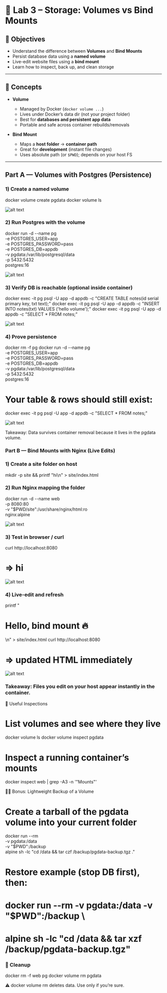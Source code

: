 # 🐳 Lab 3 – Storage: Volumes vs Bind Mounts

## 🎯 Objectives
- Understand the difference between **Volumes** and **Bind Mounts**
- Persist database data using a **named volume**
- Live-edit website files using a **bind mount**
- Learn how to inspect, back up, and clean storage

---

## 🔎 Concepts

- **Volume**  
  - Managed by Docker (`docker volume ...`)  
  - Lives under Docker’s data dir (not your project folder)  
  - Best for **databases and persistent app data**  
  - Portable and safe across container rebuilds/removals

- **Bind Mount**  
  - Maps a **host folder** → **container path**  
  - Great for **development** (instant file changes)  
  - Uses absolute path (or `$PWD`); depends on your host FS

---

## Part A — Volumes with Postgres (Persistence)

### 1) Create a named volume
docker volume create pgdata
docker volume ls

![alt text](image.png)

### 2) Run Postgres with the volume
docker run -d --name pg \
  -e POSTGRES_USER=app \
  -e POSTGRES_PASSWORD=pass \
  -e POSTGRES_DB=appdb \
  -v pgdata:/var/lib/postgresql/data \
  -p 5432:5432 \
  postgres:16

  ![alt text](image-1.png)

### 3) Verify DB is reachable (optional inside container)
docker exec -it pg psql -U app -d appdb -c "CREATE TABLE notes(id serial primary key, txt text);"
docker exec -it pg psql -U app -d appdb -c "INSERT INTO notes(txt) VALUES ('hello volume');"
docker exec -it pg psql -U app -d appdb -c "SELECT * FROM notes;"

![alt text](image-2.png)

### 4) Prove persistence
docker rm -f pg
docker run -d --name pg \
  -e POSTGRES_USER=app \
  -e POSTGRES_PASSWORD=pass \
  -e POSTGRES_DB=appdb \
  -v pgdata:/var/lib/postgresql/data \
  -p 5432:5432 \
  postgres:16

# Your table & rows should still exist:
docker exec -it pg psql -U app -d appdb -c "SELECT * FROM notes;"

![alt text](image-3.png)

Takeaway: Data survives container removal because it lives in the pgdata volume.

### Part B — Bind Mounts with Nginx (Live Edits)
### 1) Create a site folder on host
mkdir -p site && printf "hi\n" > site/index.html

### 2) Run Nginx mapping the folder
docker run -d --name web \
  -p 8080:80 \
  -v "$PWD/site":/usr/share/nginx/html:ro \
  nginx:alpine

![alt text](image-4.png)

### 3) Test in browser / curl
curl http://localhost:8080
# => hi
![alt text](image-5.png)

### 4) Live-edit and refresh
printf "<h1>Hello, bind mount 🔥</h1>\n" > site/index.html
curl http://localhost:8080
# => updated HTML immediately

![alt text](image-6.png)


### Takeaway: Files you edit on your host appear instantly in the container.

🧰 Useful Inspections
# List volumes and see where they live
docker volume ls
docker volume inspect pgdata

# Inspect a running container’s mounts
docker inspect web | grep -A3 -n '"Mounts"'

🧑‍🍳 Bonus: Lightweight Backup of a Volume
# Create a tarball of the pgdata volume into your current folder
docker run --rm \
  -v pgdata:/data \
  -v "$PWD":/backup \
  alpine sh -lc "cd /data && tar czf /backup/pgdata-backup.tgz ."

# Restore example (stop DB first), then:
# docker run --rm -v pgdata:/data -v "$PWD":/backup \
#   alpine sh -lc "cd /data && tar xzf /backup/pgdata-backup.tgz"

### 🧹 Cleanup
docker rm -f web pg
docker volume rm pgdata


⚠️ docker volume rm deletes data. Use only if you’re sure.